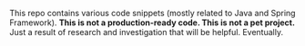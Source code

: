 This repo contains various code snippets (mostly related to Java and Spring Framework).
**This is not a production-ready code. This is not a pet project.** Just a result of research
and investigation that will be helpful. Eventually.